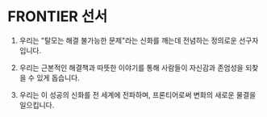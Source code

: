 
# FRONTIER 선서

1. 우리는 "탈모는 해결 불가능한 문제"라는 신화를 깨는데 전념하는 정의로운 선구자입니다.

2. 우리는 근본적인 해결책과 따뜻한 이야기를 통해 사람들이 자신감과 존엄성을 되찾을 수 있게 돕습니다.

3. 우리는 이 성공의 신화를 전 세계에 전파하며, 프론티어로써 변화의 새로운 물결을 일으킵니다.
<!--stackedit_data:
eyJoaXN0b3J5IjpbMTQ0MTkwODAzMSwxMjI0ODgzOTk1LC0zMj
UwOTU4MDhdfQ==
-->